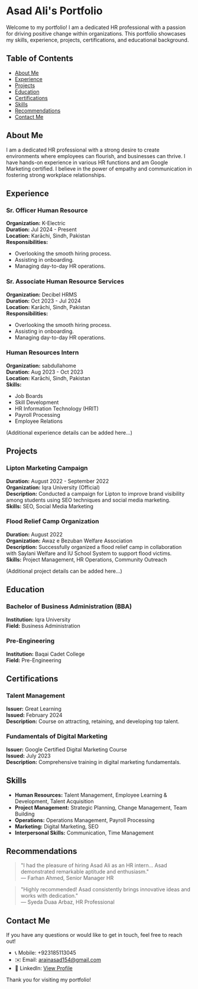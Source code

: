 # Asad Ali's Portfolio

Welcome to my portfolio! I am a dedicated HR professional with a passion for driving positive change within organizations. This portfolio showcases my skills, experience, projects, certifications, and educational background.

## Table of Contents

- [About Me](#about-me)
- [Experience](#experience)
- [Projects](#projects)
- [Education](#education)
- [Certifications](#certifications)
- [Skills](#skills)
- [Recommendations](#recommendations)
- [Contact Me](#contact-me)

## About Me

I am a dedicated HR professional with a strong desire to create environments where employees can flourish, and businesses can thrive. I have hands-on experience in various HR functions and am Google Marketing certified. I believe in the power of empathy and communication in fostering strong workplace relationships.

## Experience

### Sr. Officer Human Resource
**Organization:** K-Electric  
**Duration:** Jul 2024 - Present  
**Location:** Karāchi, Sindh, Pakistan  
**Responsibilities:**
- Overlooking the smooth hiring process.
- Assisting in onboarding.
- Managing day-to-day HR operations.

### Sr. Associate Human Resource Services
**Organization:** Decibel HRMS  
**Duration:** Oct 2023 - Jul 2024  
**Location:** Karāchi, Sindh, Pakistan  
**Responsibilities:**
- Overlooking the smooth hiring process.
- Assisting in onboarding.
- Managing day-to-day HR operations.

### Human Resources Intern
**Organization:** sabdullahome  
**Duration:** Aug 2023 - Oct 2023  
**Location:** Karāchi, Sindh, Pakistan  
**Skills:**
- Job Boards
- Skill Development
- HR Information Technology (HRIT)
- Payroll Processing
- Employee Relations

(Additional experience details can be added here...)

## Projects

### Lipton Marketing Campaign
**Duration:** August 2022 - September 2022  
**Organization:** Iqra University (Official)  
**Description:** Conducted a campaign for Lipton to improve brand visibility among students using SEO techniques and social media marketing.  
**Skills:** SEO, Social Media Marketing

### Flood Relief Camp Organization
**Duration:** August 2022  
**Organization:** Awaz e Bezuban Welfare Association  
**Description:** Successfully organized a flood relief camp in collaboration with Saylani Welfare and IU School System to support flood victims.  
**Skills:** Project Management, HR Operations, Community Outreach

(Additional project details can be added here...)

## Education

### Bachelor of Business Administration (BBA)
**Institution:** Iqra University  
**Field:** Business Administration

### Pre-Engineering
**Institution:** Baqai Cadet College  
**Field:** Pre-Engineering

## Certifications

### Talent Management
**Issuer:** Great Learning  
**Issued:** February 2024  
**Description:** Course on attracting, retaining, and developing top talent.

### Fundamentals of Digital Marketing
**Issuer:** Google Certified Digital Marketing Course  
**Issued:** July 2023  
**Description:** Comprehensive training in digital marketing fundamentals.

## Skills

- **Human Resources:** Talent Management, Employee Learning & Development, Talent Acquisition
- **Project Management:** Strategic Planning, Change Management, Team Building
- **Operations:** Operations Management, Payroll Processing
- **Marketing:** Digital Marketing, SEO
- **Interpersonal Skills:** Communication, Time Management

## Recommendations

> "I had the pleasure of hiring Asad Ali as an HR intern... Asad demonstrated remarkable aptitude and enthusiasm."  
> — Farhan Ahmed, Senior Manager HR

> "Highly recommended! Asad consistently brings innovative ideas and works with dedication."  
> — Syeda Duaa Arbaz, HR Professional

## Contact Me

If you have any questions or would like to get in touch, feel free to reach out!

- 📞 Mobile: +923185113045
- ✉️ Email: [arainasad154@gmail.com](mailto:arainasad154@gmail.com)
- 🔗 LinkedIn: [View Profile](https://www.linkedin.com/in/asad-ali--)

Thank you for visiting my portfolio!
